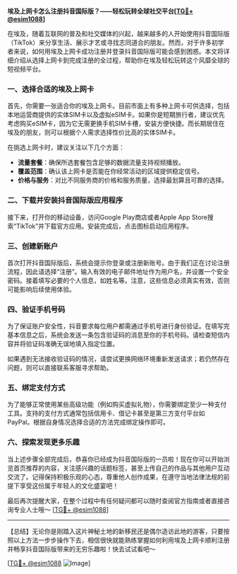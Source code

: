 **埃及上网卡怎么注册抖音国际版？——轻松玩转全球社交平台[[TG💪+ @esim1088](https://t.me/s/esim1088)]**

在埃及，随着互联网的普及和社交媒体的兴起，越来越多的人开始使用抖音国际版（TikTok）来分享生活、展示才艺或寻找志同道合的朋友。然而，对于许多初学者来说，如何用埃及上网卡成功注册并登录抖音国际版可能会感到困惑。本文将详细介绍从选择上网卡到完成注册的全过程，帮助你在埃及轻松玩转这个风靡全球的短视频平台。

### 一、选择合适的埃及上网卡

首先，你需要一张适合你的埃及上网卡。目前市面上有多种上网卡可供选择，包括本地运营商提供的实体SIM卡以及虚拟eSIM卡。如果你是短期旅行者，建议优先考虑购买eSIM卡，因为它无需更换手机SIM卡槽，安装方便快捷。而长期居住在埃及的朋友，则可以根据个人需求选择性价比高的实体SIM卡。

在挑选上网卡时，建议关注以下几个方面：
- **流量套餐**：确保所选套餐包含足够的数据流量支持视频播放。
- **覆盖范围**：确认该上网卡是否能在你经常活动的区域提供稳定信号。
- **价格与服务**：对比不同服务商的价格和服务质量，选择最划算且可靠的选择。

### 二、下载并安装抖音国际版应用程序

接下来，打开你的移动设备，访问Google Play商店或者Apple App Store搜索“TikTok”并下载官方应用。安装完成后，点击图标启动应用程序。

### 三、创建新账户

首次打开抖音国际版后，系统会提示你登录或注册新账号。由于我们正在讨论注册流程，因此请选择“注册”。输入有效的电子邮件地址作为用户名，并设置一个安全密码。接着填写必要的个人信息，如姓名等。注意，这些信息必须真实有效，否则可能影响后续使用体验。

### 四、验证手机号码

为了保证账户安全性，抖音要求每位用户都需通过手机号进行身份验证。在填写完基本信息之后，系统会发送一条包含验证码的消息至你的手机号码。请检查短信内容并将验证码准确无误地填入指定位置。

如果遇到无法接收验证码的情况，请尝试更换网络环境重新发送请求；若仍然存在问题，则可以直接联系客服寻求帮助。

### 五、绑定支付方式

为了能够正常使用某些高级功能（例如购买虚拟礼物），你需要绑定至少一种支付工具。支持的支付方式通常包括信用卡、借记卡甚至是第三方支付平台如PayPal。根据自身情况选择合适的方法完成绑定操作即可。

### 六、探索发现更多乐趣

当上述步骤全部完成后，恭喜你已经成为抖音国际版的一员啦！现在你可以开始浏览首页推荐的内容，关注感兴趣的话题标签，甚至上传自己的作品与其他用户互动交流了。记得保持积极乐观的心态，尊重他人创作成果，在遵守当地法律法规的前提下享受这份属于年轻人的文化盛宴吧！

最后再次提醒大家，在整个过程中有任何疑问都可以随时查阅官方指南或者直接咨询专业人士哦～ [[TG💪+ @esim1088](https://t.me/s/esim1088)]

---

【总结】无论你是刚踏入这片神秘土地的新移民还是偶尔造访此地的游客，只要按照以上方法一步步操作下去，相信很快就能熟练掌握如何利用埃及上网卡顺利注册并畅享抖音国际版带来的无穷乐趣啦！快去试试看吧～

[[TG💪+ @esim1088](https://t.me/s/esim1088) ![Image](https://i.postimg.cc/4NQfJmqS/Snipaste-2025-05-13-00-14-12.png)]